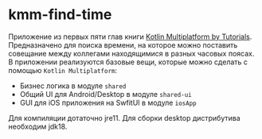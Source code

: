 # kmm-find-time
Приложение из первых пяти глав книги [Kotlin Multiplatform by Tutorials](https://www.raywenderlich.com/books/kotlin-multiplatform-by-tutorials/v1.0).<br />
Предназначено для поиска времени, на которое можно поставить совещание между коллегами находящимися в разных часовых поясах.<br />
В приложении реализуются базовые вещи, которые можно сделать с помощью `Kotlin Multiplatform`:
 - Бизнес логика в модуле `shared`
 - Общий UI для Android/Desktop в модуле `shared-ui`
 - GUI для iOS приложения на SwfitUI в модуле `iosApp`

Для компиляции дотаточно jre11. Для сборки desktop дистрибутива необходим jdk18.
